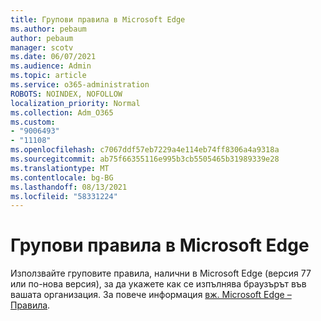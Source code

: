 ```yaml
---
title: Групови правила в Microsoft Edge
ms.author: pebaum
author: pebaum
manager: scotv
ms.date: 06/07/2021
ms.audience: Admin
ms.topic: article
ms.service: o365-administration
ROBOTS: NOINDEX, NOFOLLOW
localization_priority: Normal
ms.collection: Adm_O365
ms.custom:
- "9006493"
- "11108"
ms.openlocfilehash: c7067ddf57eb7229a4e114eb74ff8306a4a9318a
ms.sourcegitcommit: ab75f66355116e995b3cb5505465b31989339e28
ms.translationtype: MT
ms.contentlocale: bg-BG
ms.lasthandoff: 08/13/2021
ms.locfileid: "58331224"
---
```

# <a name="group-policies-in-microsoft-edge"></a>Групови правила в Microsoft Edge

Използвайте груповите правила, налични в Microsoft Edge (версия 77 или по-нова версия), за да укажете как се изпълнява браузърът във вашата организация. За повече информация [вж. Microsoft Edge – Правила](https://docs.microsoft.com/deployedge/microsoft-edge-policies#available-policies).